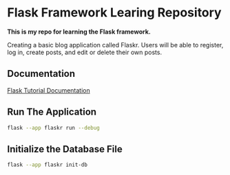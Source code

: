 # Flask Framework Learing Repository

**This is my repo for learning the Flask framework.**

Creating a basic blog application called Flaskr. Users will be able to register, log in, create posts, and edit or delete their own posts.

## Documentation

[Flask Tutorial Documentation](https://flask.palletsprojects.com/en/stable/tutorial/)

## Run The Application

```bash
flask --app flaskr run --debug
```

## Initialize the Database File

```bash
flask --app flaskr init-db
```
